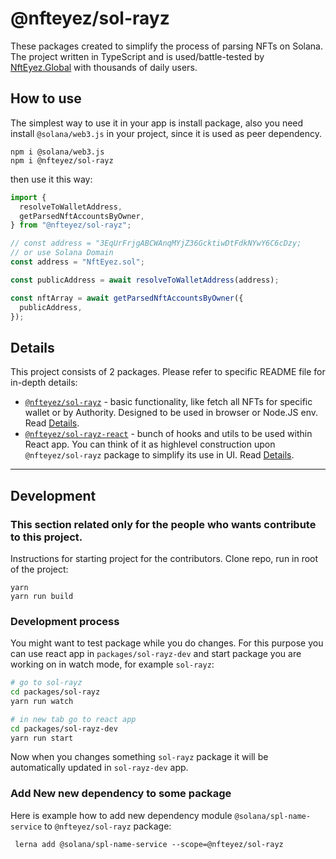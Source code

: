 # @nfteyez/sol-rayz

These packages created to simplify the process of parsing NFTs on Solana. The project written in TypeScript and is used/battle-tested by [NftEyez.Global](https://nfteyez.global/) with thousands of daily users.

## How to use

The simplest way to use it in your app is install package, also you need install `@solana/web3.js` in your project, since it is used as peer dependency.

```
npm i @solana/web3.js
npm i @nfteyez/sol-rayz
```

then use it this way:

```javascript
import {
  resolveToWalletAddress,
  getParsedNftAccountsByOwner,
} from "@nfteyez/sol-rayz";

// const address = "3EqUrFrjgABCWAnqMYjZ36GcktiwDtFdkNYwY6C6cDzy;
// or use Solana Domain
const address = "NftEyez.sol";

const publicAddress = await resolveToWalletAddress(address);

const nftArray = await getParsedNftAccountsByOwner({
  publicAddress,
});
```

## Details

This project consists of 2 packages. Please refer to specific README file for in-depth details:

- [`@nfteyez/sol-rayz`](https://github.com/NftEyez/sol-rayz/tree/main/packages/sol-rayz) - basic functionality, like fetch all NFTs for specific wallet or by Authority. Designed to be used in browser or Node.JS env. Read [Details](https://github.com/NftEyez/sol-rayz/tree/main/packages/sol-rayz).
- [`@nfteyez/sol-rayz-react`](https://github.com/NftEyez/sol-rayz/tree/main/packages/sol-rayz-react) - bunch of hooks and utils to be used within React app. You can think of it as highlevel construction upon `@nfteyez/sol-rayz` package to simplify its use in UI. Read [Details](https://github.com/NftEyez/sol-rayz/tree/main/packages/sol-rayz-react).

<hr />

## Development

### This section related only for the people who wants contribute to this project.

<!-- TBA -->

Instructions for starting project for the contributors.
Clone repo, run in root of the project:

```
yarn
yarn run build
```

### Development process

You might want to test package while you do changes. For this purpose you can use react app in `packages/sol-rayz-dev` and start package you are working on in watch mode, for example `sol-rayz`:

```bash
# go to sol-rayz
cd packages/sol-rayz
yarn run watch

# in new tab go to react app
cd packages/sol-rayz-dev
yarn run start
```

Now when you changes something `sol-rayz` package it will be automatically updated in `sol-rayz-dev` app.

### Add New new dependency to some package

Here is example how to add new dependency module `@solana/spl-name-service` to `@nfteyez/sol-rayz` package:

```
 lerna add @solana/spl-name-service --scope=@nfteyez/sol-rayz
```
